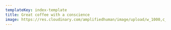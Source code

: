 ```yaml
---
templateKey: index-template
title: Great coffee with a conscience
image: https://res.cloudinary.com/amplifiedhuman/image/upload/w_1000,c_fill,ar_1:1,g_auto,r_max,bo_5px_solid_red,b_rgb:262c35/v1610819455/samples/sheep.jpg
---
```

